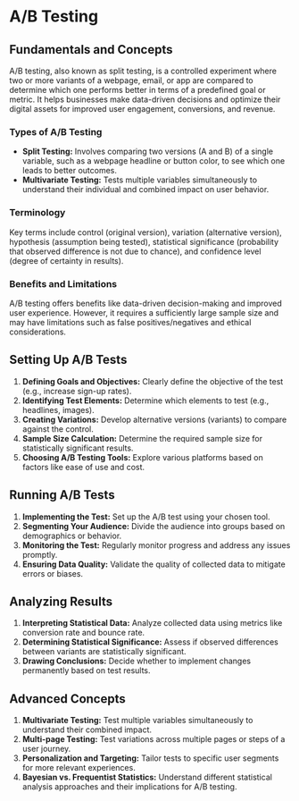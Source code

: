 # A/B Testing

## Fundamentals and Concepts
A/B testing, also known as split testing, is a controlled experiment where two or more variants of a webpage, email, or app are compared to determine which one performs better in terms of a predefined goal or metric. It helps businesses make data-driven decisions and optimize their digital assets for improved user engagement, conversions, and revenue.

### Types of A/B Testing
- **Split Testing:** Involves comparing two versions (A and B) of a single variable, such as a webpage headline or button color, to see which one leads to better outcomes.
- **Multivariate Testing:** Tests multiple variables simultaneously to understand their individual and combined impact on user behavior.

### Terminology
Key terms include control (original version), variation (alternative version), hypothesis (assumption being tested), statistical significance (probability that observed difference is not due to chance), and confidence level (degree of certainty in results).

### Benefits and Limitations
A/B testing offers benefits like data-driven decision-making and improved user experience. However, it requires a sufficiently large sample size and may have limitations such as false positives/negatives and ethical considerations.

## Setting Up A/B Tests
1. **Defining Goals and Objectives:** Clearly define the objective of the test (e.g., increase sign-up rates).
2. **Identifying Test Elements:** Determine which elements to test (e.g., headlines, images).
3. **Creating Variations:** Develop alternative versions (variants) to compare against the control.
4. **Sample Size Calculation:** Determine the required sample size for statistically significant results.
5. **Choosing A/B Testing Tools:** Explore various platforms based on factors like ease of use and cost.

## Running A/B Tests
1. **Implementing the Test:** Set up the A/B test using your chosen tool.
2. **Segmenting Your Audience:** Divide the audience into groups based on demographics or behavior.
3. **Monitoring the Test:** Regularly monitor progress and address any issues promptly.
4. **Ensuring Data Quality:** Validate the quality of collected data to mitigate errors or biases.

## Analyzing Results
1. **Interpreting Statistical Data:** Analyze collected data using metrics like conversion rate and bounce rate.
2. **Determining Statistical Significance:** Assess if observed differences between variants are statistically significant.
3. **Drawing Conclusions:** Decide whether to implement changes permanently based on test results.

## Advanced Concepts
1. **Multivariate Testing:** Test multiple variables simultaneously to understand their combined impact.
2. **Multi-page Testing:** Test variations across multiple pages or steps of a user journey.
3. **Personalization and Targeting:** Tailor tests to specific user segments for more relevant experiences.
4. **Bayesian vs. Frequentist Statistics:** Understand different statistical analysis approaches and their implications for A/B testing.
